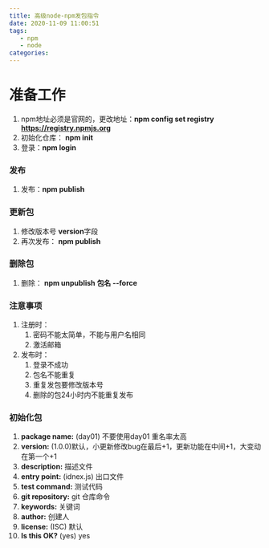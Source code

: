 ```yaml
---
title: 高级node-npm发包指令
date: 2020-11-09 11:00:51
tags: 
   - npm
   - node
categories: 
---
```


# 准备工作

1. npm地址必须是官网的，更改地址：**npm config set registry https://registry.npmjs.org**
2. 初始化仓库： **npm init**
3. 登录：**npm login**



### 发布

1. 发布：**npm publish**



### 更新包

1. 修改版本号 **version**字段
2. 再次发布： **npm publish**



### 删除包

1. 删除： **npm unpublish 包名 --force**



### 注意事项

1. 注册时：
   1. 密码不能太简单，不能与用户名相同
   2. 激活邮箱
2. 发布时：
   1. 登录不成功
   2. 包名不能重复
   3. 重复发包要修改版本号
   4. 删除的包24小时内不能重复发布



### 初始化包

1. **package name:** (day01) 不要使用day01 重名率太高
2. **version:** (1.0.0)默认，小更新修改bug在最后+1，更新功能在中间+1，大变动在第一个+1
3. **description:** 描述文件
4. **entry point:** (idnex.js) 出口文件
5. **test command:** 测试代码
6. **git repository:** git 仓库命令
7. **keywords:** 关键词
8. **author:** 创建人
9. **license:** (ISC) 默认
10. **Is this OK?** (yes) yes